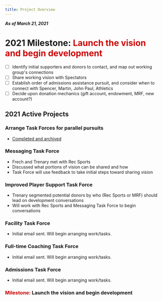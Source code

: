 ```yaml
---
title: Project Overview
---
```

***As of March 21, 2021***

# 2021 Milestone: <span style='color:#cc0000'>Launch the vision and begin development</span>
- [ ] Identify initial supporters and donors to contact, and map out working group's connections
- [ ] Share working vision with Spectators
- [ ] Establish order of admissions assistance pursuit, and consider when to connect with Spencer, Martin, John Paul, Athletics
- [ ] Decide upon donation mechanics (gift account, endowment, MRF, new account?)

## 2021 Active Projects
### Arrange Task Forces for parallel pursuits
- [Completed and archived](http://mr30.mrugby.com/projects/completed.html)

### Messaging Task Force
- Frech and Trenary met with Rec Sports
- Discussed what portions of vision can be shared and how
- Task Force will use feedback to take initial steps toward sharing vision

### Improved Player Support Task Force
- Trenary segmented potential donors by who (Rec Sports or MRF) should lead on development conversations
- Will work with Rec Sports and Messaging Task Force to begin conversations

### Facility Task Force
- Initial email sent. Will begin arranging work/tasks.

### Full-time Coaching Task Force
- Initial email sent. Will begin arranging work/tasks.

### Admissions Task Force
- Initial email sent. Will begin arranging work/tasks.

### <span style='color:#cc0000'>Milestone:</span> **Launch the vision and begin development**
